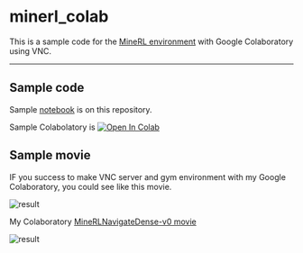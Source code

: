 # minerl_colab

This is a sample code for the [MineRL environment](http://minerl.io/docs/index.html) with Google Colaboratory using VNC.

---

## Sample code

Sample [notebook](https://github.com/blacktanktop/minerl_colab/blob/master/MineRL_colab.ipynb) is on this repository.

Sample Colabolatory is [![Open In Colab](https://colab.research.google.com/assets/colab-badge.svg)](https://colab.research.google.com/github/blacktanktop/minerl_colab/blob/master/MineRL_colab.ipynb)



## Sample movie

IF you success to make VNC server and gym environment with my Google Colaboratory, you could see like this movie.

![result](https://github.com/blacktanktop/minerl_colab/blob/master/gif/minerl_game_start.gif)

My Colaboratory [MineRLNavigateDense-v0 movie](http://minerl.io/docs/tutorials/first_agent.html#no-op-actions-and-a-better-policy)

![result](https://github.com/blacktanktop/minerl_colab/blob/master/gif/minerl_game_display.gif)
